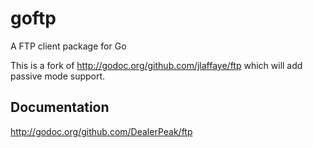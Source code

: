 # goftp #

A FTP client package for Go

This is a fork of http://godoc.org/github.com/jlaffaye/ftp which will add passive mode support.

## Documentation ##

http://godoc.org/github.com/DealerPeak/ftp
